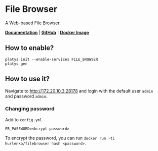 # File Browser

A Web-based File Browser.

**[Documentation](https://filebrowser.org/)** | **[GitHub](https://github.com/filebrowser/filebrowser)** | **[Docker Image](https://github.com/hurlenko/filebrowser-docker)** 

## How to enable?

```
platys init --enable-services FILE_BROWSER
platys gen
```

## How to use it?

Navigate to <http://172.20.10.3:28178> and login with the default user `admin` and password `admin`. 

### Changing password

Add to `config.yml`

```
FB_PASSWORD=<bcrypt-password>
```

To encrypt the password, you can run `docker run -ti hurlenko/filebrowser hash <password>`.